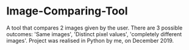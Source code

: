 # Image-Comparing-Tool
A tool that compares 2 images given by the user. There are 3 possible outcomes: 'Same images', 'Distinct pixel values', 'completely different images'. Project was realised in Python by me, on December 2019.
